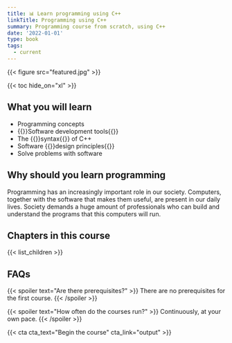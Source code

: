 ```yaml
---
title: 📊 Learn programming using C++
linkTitle: Programming using C++
summary: Programming course from scratch, using C++
date: '2022-01-01'
type: book
tags:
  - current
---
```


{{< figure src="featured.jpg" >}}

{{< toc hide_on="xl" >}}

## What you will learn

- Programming concepts
- {{<hl>}}Software development tools{{</hl>}} 
- The {{<hl>}}syntax{{</hl>}} of C++
- Software {{<hl>}}design principles{{</hl>}}
- Solve problems with software

## Why should you learn programming

Programming has an increasingly important role in our society. Computers, together with the software that makes them useful, are present in our daily lives. Society demands a huge amount of professionals who can build and understand the programs that this computers will run.

## Chapters in this course

{{< list_children >}}

## FAQs

{{< spoiler text="Are there prerequisites?" >}}
There are no prerequisites for the first course.
{{< /spoiler >}}

{{< spoiler text="How often do the courses run?" >}}
Continuously, at your own pace.
{{< /spoiler >}}

{{< cta cta_text="Begin the course" cta_link="output" >}}
